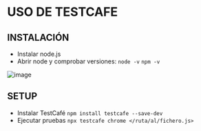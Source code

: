 # USO DE TESTCAFE
## INSTALACIÓN
- Instalar node.js
- Abrir node y comprobar versiones:
`node -v`
`npm -v`

![image](https://github.com/user-attachments/assets/7958d34f-f98e-49c5-bb59-129709889a75)

## SETUP
- Instalar TestCafé
`npm install testcafe --save-dev`
- Ejecutar pruebas
`npx testcafe chrome </ruta/al/fichero.js>`

